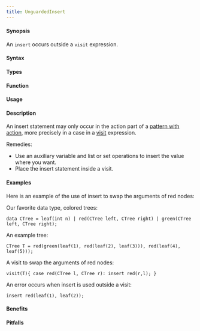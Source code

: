 ```yaml
---
title: UnguardedInsert
---
```


#### Synopsis

An `insert` occurs outside a `visit` expression.

#### Syntax

#### Types

#### Function
       
#### Usage

#### Description

An insert statement may only occur in the action part of a [pattern with action]((Rascal:PatternWithAction)), 
more precisely in a case in a 
[visit]((Rascal:Expressions-Visit)) expression. 

Remedies:

*  Use an auxiliary variable and list or set operations to insert the value where you want.
*  Place the insert statement inside a visit.

#### Examples

Here is an example of the use of insert to swap the arguments of red nodes:

Our favorite data type, colored trees:
```rascal-shell
data CTree = leaf(int n) | red(CTree left, CTree right) | green(CTree left, CTree right);
```
An example tree:
```rascal-shell,continue
CTree T = red(green(leaf(1), red(leaf(2), leaf(3))), red(leaf(4), leaf(5)));
```
A visit to swap the arguments of red nodes:
```rascal-shell,continue
visit(T){ case red(CTree l, CTree r): insert red(r,l); }
```
An error occurs when insert is used outside a visit:
```rascal-shell,continue,error
insert red(leaf(1), leaf(2));
```

#### Benefits

#### Pitfalls

